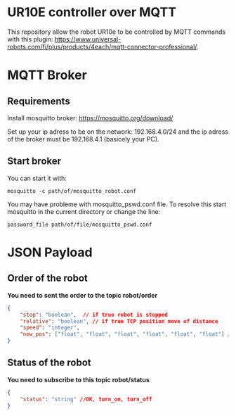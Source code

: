 # UR10E controller over MQTT
This repository allow the robot UR10e to be controlled by MQTT commands with this plugin:  https://www.universal-robots.com/fi/plus/products/4each/mqtt-connector-professional/.

# MQTT Broker
## Requirements
Install mosquitto broker: https://mosquitto.org/download/

Set up your ip adress to be on the network: 192.168.4.0/24 and the ip adress of the broker must be 192.168.4.1 (basicely your PC).

## Start broker
You can start it with:

```
mosquitto -c path/of/mosquitto_robot.conf
```

You may have probleme with mosquitto_pswd.conf file. To resolve this start mosquitto in the current directory or change the line:
```
password_file path/of/file/mosquitto_pswd.conf
``` 

# JSON Payload

## Order of the robot
**You need to sent the order to the topic robot/order**

```json
{
    "stop": "boolean",  // if true robot is stopped
    "relative": "boolean", // if true TCP position move of distance
    "speed": "integer",
    "new_pos": ["float", "float", "float", "float", "float", "float"] // X,Y,Z,Rx,Ry,Rz of TCP distance of position
}
```
## Status of the robot
**You need to subscribe to this topic robot/status**

```json
{
    "status": "string" //OK, turn_on, turn_off
}
```